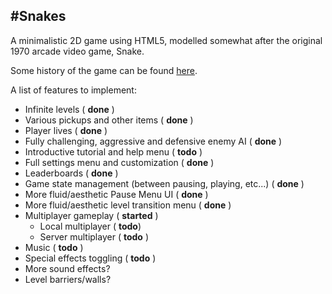 #Snakes
----------------------------

A minimalistic 2D game using HTML5, modelled somewhat after the original 1970 arcade video game, Snake.

Some history of the game can be found [here](http://en.wikipedia.org/wiki/Snake_%28video_game%29).

A list of features to implement:
* Infinite levels ( **done** )
* Various pickups and other items ( **done** )
* Player lives ( **done** )
* Fully challenging, aggressive and defensive enemy AI ( **done** )
* Introductive tutorial and help menu ( **todo** )
* Full settings menu and customization ( **done** )
* Leaderboards ( **done** )
* Game state management (between pausing, playing, etc...) ( **done** )
* More fluid/aesthetic Pause Menu UI ( **done** )
* More fluid/aesthetic level transition menu ( **done** )
* Multiplayer gameplay ( **started** )
  - Local multiplayer ( **todo**)
  - Server multiplayer ( **todo** )
* Music ( **todo** )
* Special effects toggling ( **todo** )
* More sound effects?
* Level barriers/walls?
